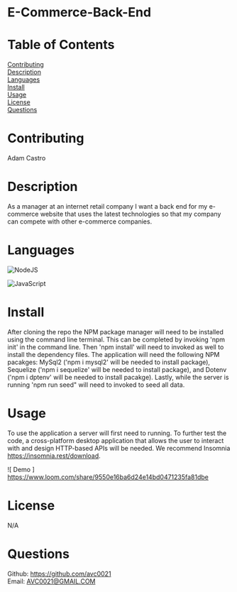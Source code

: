 # E-Commerce-Back-End

# Table of Contents

[Contributing](#name)</br>
[Description](#description)</br>
[Languages](#languages)</br>
[Install](#install)</br>
[Usage](#usage)</br>
[License](#license)</br>
[Questions](#github)</br>

# Contributing

Adam Castro

# Description

As a manager at an internet retail company
I want a back end for my e-commerce website that uses the latest technologies
so that my company can compete with other e-commerce companies.

# Languages

![NodeJS](https://img.shields.io/badge/node.js-6DA55F?style=for-the-badge&logo=node.js&logoColor=white)

![JavaScript](https://img.shields.io/badge/javascript-%23323330.svg?style=for-the-badge&logo=javascript&logoColor=%23F7DF1E)

# Install

After cloning the repo the NPM package manager will need to be installed using the command line terminal. This can be completed by invoking 'npm init' in the command line. Then 'npm install' will need to invoked as well to install the dependency files. The application will need the following NPM pacakges: MySql2 ('npm i mysql2' will be needed to install package), Sequelize ('npm i sequelize' will be needed to install package), and Dotenv ('npm i dptenv' will be needed to install pacakge). Lastly, while the server is running 'npm run seed" will need to invoked to seed all data.

# Usage

To use the application a server will first need to running. To further test the code, a cross-platform desktop application that allows the user to interact with and design HTTP-based APIs will be needed. We recommend Insomnia https://insomnia.rest/download.

![ Demo ]
https://www.loom.com/share/9550e16ba6d24e14bd0471235fa81dbe

# License

N/A

# Questions

Github: https://github.com/avc0021</br>
Email: AVC0021@GMAIL.COM

